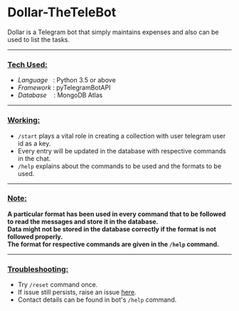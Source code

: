 # Dollar-TheTeleBot

Dollar is a Telegram bot that simply maintains expenses and also can be used to list the tasks.

***
### <u>**Tech Used:**</u>

- *Language* &nbsp;&nbsp;: Python 3.5 or above 
- *Framework* : pyTelegramBotAPI
- *Database* &nbsp;&nbsp; : MongoDB Atlas

***
### <u>**Working:**</u>

 - `/start` plays a vital role in creating a collection with user telegram user id as a key.  
 - Every entry will be updated in the database with respective commands in the chat.
 - `/help` explains about the commands to be used and the formats to be used.  
 
 ***
 ### <u>**Note:**</u>

 **A particular format has been used in every command that to be followed to read the messages and store it in the database.  
 Data might not be stored in the database correctly if the format is not followed properly.  
 The format for respective commands are given in the `/help` command.**
 ***
### <u>**Troubleshooting:**</u>

- Try `/reset` command once.
- If issue still persists, raise an issue [here](https://github.com/kannangr21/Dollar-TheTeleBot/issues). 
- Contact details can be found in bot's `/help` command.
